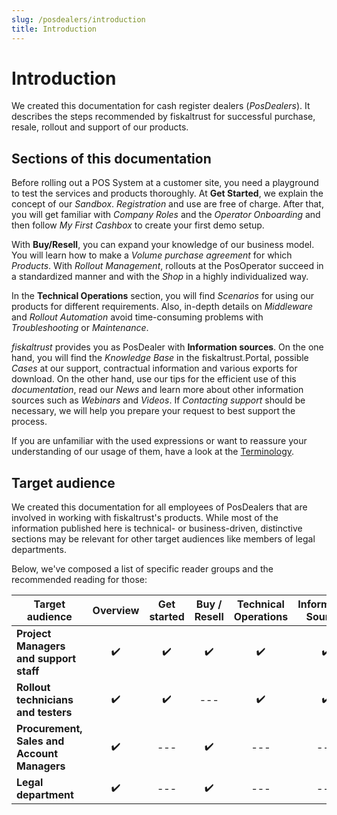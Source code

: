 ```yaml
---
slug: /posdealers/introduction
title: Introduction
---
```

# Introduction
We created this documentation for cash register dealers (_PosDealers_). It describes the steps recommended by fiskaltrust for successful purchase, resale, rollout and support of our products.

## Sections of this documentation
Before rolling out a POS System at a customer site, you need a playground to test the services and products thoroughly. At **Get Started**, we explain the concept of our _Sandbox_. _Registration_ and use are free of charge. After that, you will get familiar with _Company Roles_ and the _Operator Onboarding_ and then follow _My First Cashbox_ to create your first demo setup.

With **Buy/Resell**, you can expand your knowledge of our business model. You will learn how to make a _Volume purchase agreement_ for which _Products_. With _Rollout Management_, rollouts at the PosOperator succeed in a standardized manner and with the _Shop_ in a highly individualized way.  

In the **Technical Operations** section, you will find _Scenarios_ for using our products for different requirements. Also, in-depth details on _Middleware_ and _Rollout Automation_ avoid time-consuming problems with _Troubleshooting_ or _Maintenance_.

_fiskaltrust_ provides you as PosDealer with **Information sources**. On the one hand, you will find the _Knowledge Base_ in the fiskaltrust.Portal,
possible _Cases_ at our support, contractual information and various exports for download. On the other hand, use our tips for the efficient use of this _documentation_, read our _News_ and learn more about other information sources such as _Webinars_ and _Videos_. If _Contacting support_ should be necessary, we will help you prepare your request to best support the process.

If you are unfamiliar with the used expressions or want to reassure your understanding of our usage of them, have a look at the [Terminology](https://docs.fiskaltrust.cloud/de/docs/faq/terms).

## Target audience
We created this documentation for all employees of PosDealers that are involved in working with fiskaltrust's products. While most of the information published here is technical- or business-driven, distinctive sections may be relevant for other target audiences like members of legal departments.

Below, we've composed a list of specific reader groups and the recommended reading for those:

| Target audience                             | Overview | Get started | Buy / Resell | Technical Operations | Information Sources |
| ------------------------------------------- | :------: | :---------: | :----------: | :------------------: | :-----------------: |
| **Project Managers and support staff**      |    ✔️     |      ✔️      |      ✔️       |          ✔️           |          ✔️          |
| **Rollout technicians and testers**         |    ✔️     |      ✔️      |     ---      |          ✔️           |          ✔️          |
| **Procurement, Sales and Account Managers** |    ✔️     |     ---     |      ✔️       |         ---          |         ---         |
| **Legal department**                        |    ✔️     |     ---     |      ✔️       |         ---          |         ---         |

